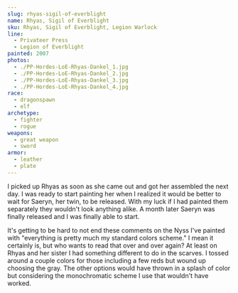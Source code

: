 ```yaml
---
slug: rhyas-sigil-of-everblight
name: Rhyas, Sigil of Everblight
sku: Rhyas, Sigil of Everblight, Legion Warlock
line:
  - Privateer Press
  - Legion of Everblight
painted: 2007
photos:
  - ./PP-Hordes-LoE-Rhyas-Dankel_1.jpg
  - ./PP-Hordes-LoE-Rhyas-Dankel_2.jpg
  - ./PP-Hordes-LoE-Rhyas-Dankel_3.jpg
  - ./PP-Hordes-LoE-Rhyas-Dankel_4.jpg
race:
  - dragonspawn
  - elf
archetype:
  - fighter
  - rogue
weapons:
  - great weapon
  - sword
armor:
  - leather
  - plate
---
```


I picked up Rhyas as soon as she came out and got her assembled the next day. I was ready to start painting her when I realized it would be better to wait for Saeryn, her twin, to be released. With my luck if I had painted them separately they wouldn't look anything alike. A month later Saeryn was finally released and I was finally able to start.

It's getting to be hard to not end these comments on the Nyss I've painted with "everything is pretty much my standard colors scheme." I mean it certainly is, but who wants to read that over and over again? At least on Rhyas and her sister I had something different to do in the scarves. I tossed around a couple colors for those including a few reds but wound up choosing the gray. The other options would have thrown in a splash of color but considering the monochromatic scheme I use that wouldn't have worked.
